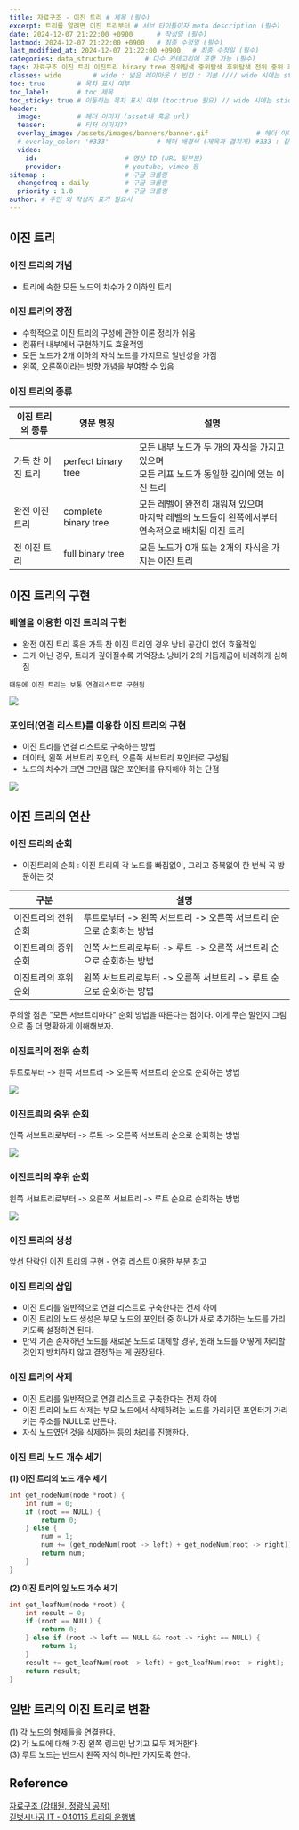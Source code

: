 ```yaml
---
title: 자료구조 - 이진 트리 # 제목 (필수)
excerpt: 트리를 알려면 이진 트리부터 # 서브 타이틀이자 meta description (필수)
date: 2024-12-07 21:22:00 +0900      # 작성일 (필수)
lastmod: 2024-12-07 21:22:00 +0900   # 최종 수정일 (필수)
last_modified_at: 2024-12-07 21:22:00 +0900   # 최종 수정일 (필수)
categories: data_structure        # 다수 카테고리에 포함 가능 (필수)
tags: 자료구조 이진 트리 이진트리 binary tree 전위탐색 중위탐색 후위탐색 전위 중위 후위 탐색                     # 태그 복수개 가능 (필수)
classes: wide        # wide : 넓은 레이아웃 / 빈칸 : 기본 //// wide 시에는 sticky toc 불가
toc: true        # 목차 표시 여부
toc_label:       # toc 제목
toc_sticky: true # 이동하는 목차 표시 여부 (toc:true 필요) // wide 시에는 sticky toc 불가
header: 
  image:         # 헤더 이미지 (asset내 혹은 url)
  teaser:        # 티저 이미지??
  overlay_image: /assets/images/banners/banner.gif            # 헤더 이미지 (제목과 겹치게)
  # overlay_color: '#333'            # 헤더 배경색 (제목과 겹치게) #333 : 짙은 회색 (필수)
  video:
    id:                      # 영상 ID (URL 뒷부분)
    provider:                # youtube, vimeo 등
sitemap :                    # 구글 크롤링
  changefreq : daily         # 구글 크롤링
  priority : 1.0             # 구글 크롤링
author: # 주인 외 작성자 표기 필요시
---
```

<!--postNo: 20241207_006-->


## 이진 트리  

### 이진 트리의 개념  

- 트리에 속한 모든 노드의 차수가 2 이하인 트리  

### 이진 트리의 장점  

- 수학적으로 이진 트리의 구성에 관한 이론 정리가 쉬움  
- 컴퓨터 내부에서 구현하기도 효율적임  
- 모든 노드가 2개 이하의 자식 노드를 가지므로 일반성을 가짐  
- 왼쪽, 오른쪽이라는 방향 개념을 부여할 수 있음

### 이진 트리의 종류  

|이진 트리의 종류|영문 명칭|설명|
|---|---|---|
|가득 찬 이진 트리|perfect binary tree|모든 내부 노드가 두 개의 자식을 가지고 있으며<br>모든 리프 노드가 동일한 깊이에 있는 이진 트리|
|완전 이진 트리|complete binary tree|모든 레벨이 완전히 채워져 있으며<br>마지막 레벨의 노드들이 왼쪽에서부터 연속적으로 배치된 이진 트리|
|전 이진 트리|full binary tree|모든 노드가 0개 또는 2개의 자식을 가지는 이진 트리|


## 이진 트리의 구현  


### 배열을 이용한 이진 트리의 구현  

- 완전 이진 트리 혹은 가득 찬 이진 트리인 경우 낭비 공간이 없어 효율적임  
- 그게 아닌 경우, 트리가 깊어질수록 기억장소 낭비가 2의 거듭제곱에 비례하게 심해짐  

`때문에 이진 트리는 보통 연결리스트로 구현됨`  

![](/assets/images/20241207_006_001.png)

### 포인터(연결 리스트)를 이용한 이진 트리의 구현  

- 이진 트리를 연결 리스트로 구축하는 방법  
- 데이터, 왼쪽 서브트리 포인터, 오른쪽 서브트리 포인터로 구성됨  
- 노드의 차수가 크면 그만큼 많은 포인터를 유지해야 하는 단점  

![](/assets/images/20241207_006_002.png)



## 이진 트리의 연산  


### 이진 트리의 순회  

- 이진트리의 순회 : 이진 트리의 각 노드를 빠짐없이, 그리고 중복없이 한 번씩 꼭 방문하는 것  

|구분|설명|
|---|---|
|이진트리의 전위 순회|루트로부터 -> 왼쪽 서브트리 -> 오른쪽 서브트리 순으로 순회하는 방법|
|이진트리의 중위 순회|인쪽 서브트리로부터 -> 루트 -> 오른쪽 서브트리 순으로 순회하는 방법|
|이진트리의 후위 순회|왼쪽 서브트리로부터 -> 오른쪽 서브트리 -> 루트 순으로 순회하는 방법|

주의할 점은 "모든 서브트리마다" 순회 방법을 따른다는 점이다. 이게 무슨 말인지 그림으로 좀 더 명확하게 이해해보자.  

### 이진트리의 전위 순회  

루트로부터 -> 왼쪽 서브트리 -> 오른쪽 서브트리 순으로 순회하는 방법  

![](/assets/images/20241207_006_003.png)


### 이진트릐의 중위 순회  

인쪽 서브트리로부터 -> 루트 -> 오른쪽 서브트리 순으로 순회하는 방법

![](/assets/images/20241207_006_004.png)


### 이진트리의 후위 순회  

왼쪽 서브트리로부터 -> 오른쪽 서브트리 -> 루트 순으로 순회하는 방법

![](/assets/images/20241207_006_005.png)

### 이진 트리의 생성  

앞선 단락인 이진 트리의 구현 - 연결 리스트 이용한 부분 참고  

### 이진 트리의 삽입  

- 이진 트리를 일반적으로 연결 리스트로 구축한다는 전제 하에  
- 이진 트리의 노드 생성은 부모 노드의 포인터 중 하나가 새로 추가하는 노드를 가리키도록 설정하면 된다.  
- 만약 기존 존재하던 노드를 새로운 노드로 대체할 경우, 원래 노드를 어떻게 처리할 것인지 방치하지 않고 결정하는 게 권장된다.  


### 이진 트리의 삭제  

- 이진 트리를 일반적으로 연결 리스트로 구축한다는 전제 하에  
- 이진 트리의 노드 삭제는 부모 노드에서 삭제하려는 노드를 가리키던 포인터가 가리키는 주소를 NULL로 만든다.  
- 자식 노드였던 것을 삭제하는 등의 처리를 진행한다.  

### 이진 트리 노드 개수 세기  

**(1) 이진 트리의 노드 개수 세기**  

```c
int get_nodeNum(node *root) {
    int num = 0;
    if (root == NULL) {
        return 0;
    } else {
        num = 1;
        num += (get_nodeNum(root -> left) + get_nodeNum(root -> right));
        return num;
    }
}
```

**(2) 이진 트리의 잎 노드 개수 세기**  

```c
int get_leafNum(node *root) {
    int result = 0;
    if (root == NULL) {
        return 0;
    } else if (root -> left == NULL && root -> right == NULL) {
        return 1;
    }
    result += get_leafNum(root -> left) + get_leafNum(root -> right);
    return result;
}

```

## 일반 트리의 이진 트리로 변환  

(1) 각 노드의 형제들을 연결한다.  
(2) 각 노드에 대해 가장 왼쪽 링크만 남기고 모두 제거한다.  
(3) 루트 노드는 반드시 왼쪽 자식 하나만 가지도록 한다.  


## Reference  

[자료구조 (강태원, 정광식 공저)](https://search.shopping.naver.com/book/catalog/41474379633)  
[길벗시나공 IT - 040115 트리의 운행법](https://www.youtube.com/watch?v=XC8_G2EShM8)  

